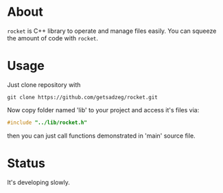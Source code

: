 # About
``rocket`` is C++ library to operate and manage files easily. You can squeeze the amount of code with ``rocket``.
# Usage
Just clone repository with 

```
git clone https://github.com/getsadzeg/rocket.git
```
Now copy folder named 'lib' to your project and access it's files via:

```cpp
#include "../lib/rocket.h"
```
then you can just call functions demonstrated in 'main' source file.

# Status
It's developing slowly.
